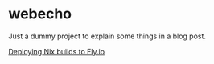 # webecho

Just a dummy project to explain some things in a blog post.

[Deploying Nix builds to Fly.io](https://sekun.net/blog/deploying-nix-builds-to-fly-io)
